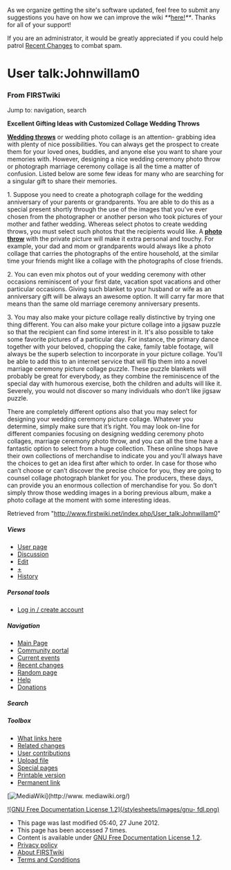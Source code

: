 As we organize getting the site's software updated, feel free to submit any
suggestions you have on how we can improve the wiki
_**_[here!](/index.php/User:Hallry/Suggestions "User:Hallry/Suggestions"
)_**_. Thanks for all of your support!

If you are an administrator, it would be greatly appreciated if you could help
patrol [Recent Changes](/index.php/Special:Recentchanges
"Special:Recentchanges" ) to combat spam.

# User talk:Johnwillam0

### From FIRSTwiki

Jump to: navigation, search

**Excellent Gifting Ideas with Customized Collage Wedding Throws**

  

  
[**Wedding throws**](http://www.thememoriesplace.com/
"http://www.thememoriesplace.com/" ) or wedding photo collage is an attention-
grabbing idea with plenty of nice possibilities. You can always get the
prospect to create them for your loved ones, buddies, and anyone else you want
to share your memories with. However, designing a nice wedding ceremony photo
throw or photograph marriage ceremony collage is all the time a matter of
confusion. Listed below are some few ideas for many who are searching for a
singular gift to share their memories.

1\. Suppose you need to create a photograph collage for the wedding
anniversary of your parents or grandparents. You are able to do this as a
special present shortly through the use of the images that you've ever chosen
from the photographer or another person who took pictures of your mother and
father wedding. Whereas select photos to create wedding throws, you must
select such photos that the recipients would like. A [**photo
throw**](http://www.falconarmy.com/mediawiki/index.php?title=User:Johnwillam
"http://www.falconarmy.com/mediawiki/index.php?title=User:Johnwillam" ) with
the private picture will make it extra personal and touchy. For example, your
dad and mom or grandparents would always like a photo collage that carries the
photographs of the entire household, at the similar time your friends might
like a collage with the photographs of close friends.

2\. You can even mix photos out of your wedding ceremony with other occasions
reminiscent of your first date, vacation spot vacations and other particular
occasions. Giving such blanket to your husband or wife as an anniversary gift
will be always an awesome option. It will carry far more that means than the
same old marriage ceremony anniversary presents.

3\. You may also make your picture collage really distinctive by trying one
thing different. You can also make your picture collage into a jigsaw puzzle
so that the recipient can find some interest in it. It's also possible to take
some favorite pictures of a particular day. For instance, the primary dance
together with your beloved, chopping the cake, family table footage, will
always be the superb selection to incorporate in your picture collage. You'll
be able to add this to an internet service that will flip them into a novel
marriage ceremony picture collage puzzle. These puzzle blankets will probably
be great for everybody, as they combine the reminiscence of the special day
with humorous exercise, both the children and adults will like it. Severely,
you would not discover so many individuals who don’t like jigsaw puzzle.

There are completely different options also that you may select for designing
your wedding ceremony picture collage. Whatever you determine, simply make
sure that it’s right. You may look on-line for different companies focusing on
designing wedding ceremony photo collages, marriage ceremony photo throw, and
you can all the time have a fantastic option to select from a huge collection.
These online shops have their own collections of merchandise to indicate you
and you'll always have the choices to get an idea first after which to order.
In case for those who can’t choose or can’t discover the precise choice for
you, they are going to counsel collage photograph blanket for you. The
producers, these days, can provide you an enormous collection of merchandise
for you. So don’t simply throw those wedding images in a boring previous
album, make a photo collage at the moment with some interesting ideas.

Retrieved from "<http://www.firstwiki.net/index.php/User_talk:Johnwillam0>"

##### Views

  * [User page](/index.php?title=User:Johnwillam0&action=edit)
  * [Discussion](/index.php/User_talk:Johnwillam0)
  * [Edit](/index.php?title=User_talk:Johnwillam0&action=edit)
  * [+](/index.php?title=User_talk:Johnwillam0&action=edit&section=new)
  * [History](/index.php?title=User_talk:Johnwillam0&action=history)

##### Personal tools

  * [Log in / create account](/index.php?title=Special:Userlogin&returnto=User_talk:Johnwillam0)

[](/index.php/Main_Page "Main Page" )

##### Navigation

  * [Main Page](/index.php/Main_Page)
  * [Community portal](/index.php/FIRSTwiki:Community_portal)
  * [Current events](/index.php/Current_events)
  * [Recent changes](/index.php/Special:Recentchanges)
  * [Random page](/index.php/Special:Random)
  * [Help](/index.php/FIRSTwiki:Help)
  * [Donations](/index.php/FIRSTwiki:Site_support)

##### Search



##### Toolbox

  * [What links here](/index.php/Special:Whatlinkshere/User_talk:Johnwillam0)
  * [Related changes](/index.php/Special:Recentchangeslinked/User_talk:Johnwillam0)
  * [User contributions](/index.php/Special:Contributions/Johnwillam0)
  * [Upload file](/index.php/Special:Upload)
  * [Special pages](/index.php/Special:Specialpages)
  * [Printable version](/index.php?title=User_talk:Johnwillam0&printable=yes)
  * [Permanent link](/index.php?title=User_talk:Johnwillam0&oldid=172064)

[![MediaWiki](/skins/common/images/poweredby_mediawiki_88x31.png)](http://www.
mediawiki.org/)

[![GNU Free Documentation License 1.2](/stylesheets/images/gnu-
fdl.png)](http://www.gnu.org/copyleft/fdl.html)

  * This page was last modified 05:40, 27 June 2012.
  * This page has been accessed 7 times.
  * Content is available under [GNU Free Documentation License 1.2](http://www.gnu.org/copyleft/fdl.html "http://www.gnu.org/copyleft/fdl.html" ).
  * [Privacy policy](/index.php/FIRSTwiki:Privacy_policy "FIRSTwiki:Privacy policy" )
  * [About FIRSTwiki](/index.php/FIRSTwiki:About "FIRSTwiki:About" )
  * [Terms and Conditions](/index.php/FIRSTwiki:Terms_and_conditions "FIRSTwiki:Terms and conditions" )

